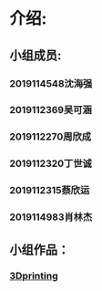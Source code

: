 # 介绍:
## 小组成员:
### 2019114548沈海强
### 2019112369吴可涵
### 2019112270周欣成
### 2019112320丁世诚
### 2019112315蔡欣运
### 2019114983肖林杰
## 小组作品：
### [3Dprinting](https://www.zaowu.fun/p/6062f4d8234c46320e6d2e81)
